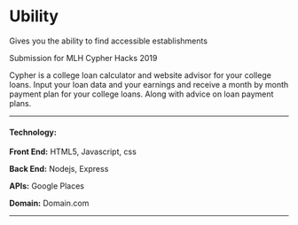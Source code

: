 # Ubility
Gives you the ability to find accessible establishments
[]()

Submission for MLH Cypher Hacks 2019

Cypher is a college loan calculator and website advisor for your college loans. Input your loan data and your earnings and receive a month by month payment plan for your college loans. Along with advice on loan payment plans.

---

#### Technology:
**Front End:** HTML5, Javascript, css

**Back End:** Nodejs, Express

**APIs:** Google Places

**Domain:** Domain.com

---
